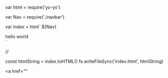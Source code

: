 var html = require('yo-yo')

var Nav = require('./navbar')

var index = html`
  ${Nav}
  <div>hello world</div>
`

//

const htmlString = index.toHTML()
fs.writeFileSync('index.html', htmlString)


<a href=""
<!-- <img src="cards/principles_Page_02.jpg" width="2481" height="1754" alt="Contents" usemap="#planetmap">
    <map name="planetmap">
    <area shape="rect" coords="99,276,720,322" href="cards/principles_Page_03.jpg" alt="Breastfeeding Importance - Baby 01A">
    <area shape="circle" coords="90,58,3" href="mercur.htm" alt="Mercury">
    <area shape="circle" coords="124,58,8" href="venus.htm" alt="Venus">
    </map> -->
